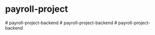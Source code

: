# payroll-project
#   p a y r o l l - p r o j e c t - b a c k e n d  
 #   p a y r o l l - p r o j e c t - b a c k e n d  
 #   p a y r o l l - p r o j e c t - b a c k e n d  
 